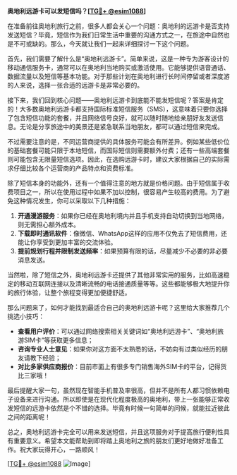 **奥地利远游卡可以发短信吗？[[TG💪+ @esim1088](https://t.me/s/esim1088)]**

在准备前往奥地利旅行之前，很多人都会关心一个问题：奥地利的远游卡是否支持发送短信？毕竟，短信作为我们日常生活中重要的沟通方式之一，在旅途中自然也是不可或缺的。那么，今天就让我们一起来详细探讨一下这个问题。

首先，我们需要了解什么是“奥地利远游卡”。简单来说，这是一种专为游客设计的移动通信服务卡，通常可以在奥地利当地购买或激活使用。它能够提供语音通话、数据流量以及短信等基本功能。对于那些计划在奥地利进行长时间停留或者深度游的人来说，选择一张合适的远游卡是非常必要的。

接下来，我们回到核心问题——奥地利远游卡到底能不能发短信呢？答案是肯定的！大多数奥地利远游卡都支持国际标准短信服务（SMS），这意味着只要你选择了包含短信功能的套餐，并且网络信号良好，就可以随时随地给亲朋好友发送信息。无论是分享旅途中的美景还是紧急联系当地朋友，都可以通过短信来完成。

不过需要注意的是，不同运营商提供的具体服务可能会有所差异。例如某些低价位的基础套餐可能只限于本地短信，而国际短信则需要额外付费；还有一些高端套餐则可能包含无限量短信选项。因此，在选购远游卡时，建议大家根据自己的实际需求仔细比较各个运营商的产品特点和资费标准。

除了短信本身的功能外，还有一个值得注意的地方就是价格问题。由于短信属于收费项目之一，所以在使用过程中如果不加以控制，很容易产生较高的费用。为了避免这种情况发生，你可以采取以下几种措施：

1. **开通漫游服务**：如果你已经在奥地利境内并且手机支持自动切换到当地网络，则无需担心额外成本。
2. **下载即时通讯软件**：像微信、WhatsApp这样的应用不仅免去了短信费用，还能让你享受到更加丰富的交流体验。
3. **提前规划行程并限制发送频率**：如果预算有限的话，尽量减少不必要的非必要消息发送。

当然啦，除了短信之外，奥地利远游卡还提供了其他非常实用的服务，比如高速稳定的移动互联网连接以及清晰流畅的电话接通质量等等。这些都能够极大地提升你的旅行体验，让整个旅程变得更加便捷舒适。

那么问题来了，如何才能找到最适合自己的奥地利远游卡呢？这里给大家推荐几个挑选小技巧：

- **查看用户评价**：可以通过网络搜索相关关键词如“奥地利远游卡”、“奥地利旅游SIM卡”等获取更多信息；
- **咨询专业人士意见**：如果你对这方面不太熟悉的话，不妨向有过类似经历的朋友请教下经验；
- **对比多家供应商报价**：目前市面上有很多专门销售海外SIM卡的平台，记得货比三家哦！

最后提醒大家一句，虽然现在智能手机普及率很高，但并不是所有人都习惯依赖电子设备来进行沟通。所以即使是在现代化程度极高的奥地利，带上一张能够正常收发短信的远游卡依然是个不错的选择。毕竟有时候一句简单的问候，就能拉近彼此之间的距离呢！

总之，奥地利远游卡完全可以用来发送短信，并且这项服务对于提高旅行便利性具有重要意义。希望本文能帮助到即将踏上奥地利之旅的朋友们更好地做好准备工作。祝大家玩得开心，一路顺风！

[[TG💪+ @esim1088](https://t.me/s/esim1088) ![Image](https://i.postimg.cc/4NQfJmqS/Snipaste-2025-05-13-00-14-12.png)]